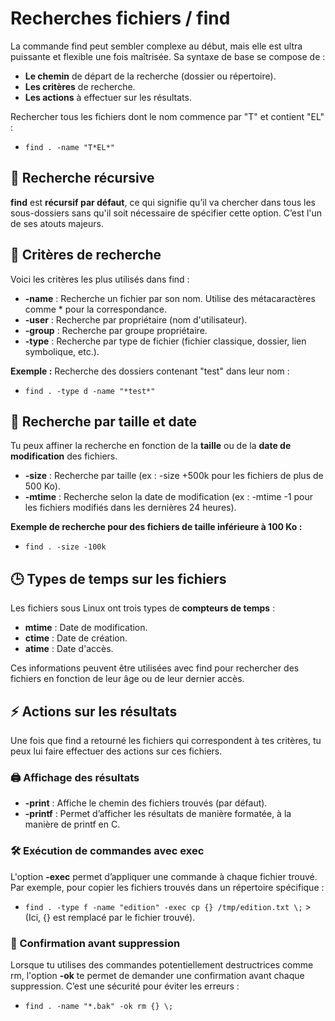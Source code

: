 # Recherches fichiers / find

La commande find peut sembler complexe au début, mais elle est ultra puissante et flexible une fois maîtrisée. Sa syntaxe de base se compose de :
- **Le chemin** de départ de la recherche (dossier ou répertoire).
- **Les critères** de recherche.
- **Les actions** à effectuer sur les résultats.

Rechercher tous les fichiers dont le nom commence par "T" et contient "EL" :
- `find . -name "T*EL*"`

## **🔄 Recherche récursive**

**find** est **récursif par défaut**, ce qui signifie qu’il va chercher dans tous les sous-dossiers sans qu'il soit nécessaire de spécifier cette option. C’est l'un de ses atouts majeurs.



## **🎯 Critères de recherche**

Voici les critères les plus utilisés dans find :

- **-name** : Recherche un fichier par son nom. Utilise des métacaractères comme * pour la correspondance.
- **-user** : Recherche par propriétaire (nom d'utilisateur).
- **-group** : Recherche par groupe propriétaire.
- **-type** : Recherche par type de fichier (fichier classique, dossier, lien symbolique, etc.).

**Exemple :** Recherche des dossiers contenant "test" dans leur nom : 
- `find . -type d -name "*test*"`



## **📏 Recherche par taille et date**

Tu peux affiner la recherche en fonction de la **taille** ou de la **date de modification** des fichiers.

- **-size** : Recherche par taille (ex : -size +500k pour les fichiers de plus de 500 Ko).
- **-mtime** : Recherche selon la date de modification (ex : -mtime -1 pour les fichiers modifiés dans les dernières 24 heures).

**Exemple de recherche pour des fichiers de taille inférieure à 100 Ko :** 
- `find . -size -100k`



## **🕒 Types de temps sur les fichiers**

Les fichiers sous Linux ont trois types de **compteurs de temps** :

- **mtime** : Date de modification.
- **ctime** : Date de création.
- **atime** : Date d'accès.

Ces informations peuvent être utilisées avec find pour rechercher des fichiers en fonction de leur âge ou de leur dernier accès.



## **⚡ Actions sur les résultats**

Une fois que find a retourné les fichiers qui correspondent à tes critères, tu peux lui faire effectuer des actions sur ces fichiers.

###  **🖨 Affichage des résultats**

- **-print** : Affiche le chemin des fichiers trouvés (par défaut).
- **-printf** : Permet d’afficher les résultats de manière formatée, à la manière de printf en C.

### **🛠 Exécution de commandes avec exec**

L'option **-exec** permet d’appliquer une commande à chaque fichier trouvé. Par exemple, pour copier les fichiers trouvés dans un répertoire spécifique :

- `find . -type f -name "edition" -exec cp {} /tmp/edition.txt \;` > (Ici, {} est remplacé par le fichier trouvé).

### **🚨 Confirmation avant suppression**

Lorsque tu utilises des commandes potentiellement destructrices comme rm, l'option **-ok** te permet de demander une confirmation avant chaque suppression. C’est une sécurité pour éviter les erreurs : 
- `find . -name "*.bak" -ok rm {} \;`

